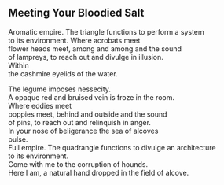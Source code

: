 Meeting Your Bloodied Salt
--------------------------
Aromatic empire. The triangle functions to perform a system  
to its environment. Where acrobats meet  
flower heads meet, among and among and the sound  
of lampreys, to reach out and divulge in illusion.  
Within  
the cashmire eyelids of the water.  
  
The legume imposes nessecity.  
A opaque red and bruised vein is froze in the room.  
Where eddies meet  
poppies meet, behind and outside and the sound  
of pins, to reach out and relinquish in anger.  
In your nose of beligerance the sea of alcoves  
pulse.  
Full empire. The quadrangle functions to divulge an architecture  
to its environment.  
Come with me to the corruption of hounds.  
Here I am, a natural hand dropped in the field of alcove.  
